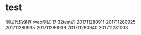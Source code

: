 # test
测试代码保存
web测试
17:32test的
201711280911
201711280925
201711280935
201711280936
201711280940
201711281003